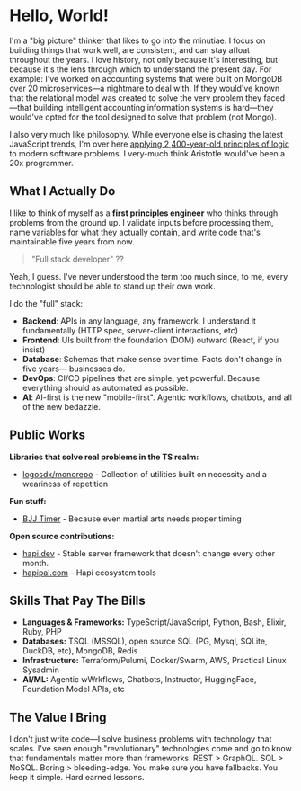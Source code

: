 # Hello, World!

I'm a "big picture" thinker that likes to go into the minutiae. I focus on building things that work well, are consistent, and can stay afloat throughout the years. I love history, not only because it's interesting, but because it's the lens through which to understand the present day. For example: I've worked on accounting systems that were built on MongoDB over 20 microservices—a nightmare to deal with. If they would've known that the relational model was created to solve the very problem they faced—that building intelligent accounting information systems is hard—they would've opted for the tool designed to solve that problem (not Mongo).

I also very much like philosophy. While everyone else is chasing the latest JavaScript trends, I'm over here [applying 2,400-year-old principles of logic](https://alonso.network/aristotelian-logic-as-the-foundation-of-code/) to modern software problems. I very-much think Aristotle would've been a 20x programmer.

## What I Actually Do

I like to think of myself as a **first principles engineer** who thinks through problems from the ground up. I validate inputs before processing them, name variables for what they actually contain, and write code that's maintainable five years from now.

> "Full stack developer" ??

Yeah, I guess. I've never understood the term too much since, to me, every technologist should be able to stand up their own work.

I do the "full" stack:
- **Backend**: APIs in any language, any framework. I understand it fundamentally (HTTP spec, server-client interactions, etc)
- **Frontend**: UIs built from the foundation (DOM) outward (React, if you insist)
- **Database**: Schemas that make sense over time. Facts don't change in five years— businesses do.
- **DevOps**: CI/CD pipelines that are simple, yet powerful. Because everything should as automated as possible.
- **AI**: AI-first is the new "mobile-first". Agentic workflows, chatbots, and all of the new bedazzle.

## Public Works

**Libraries that solve real problems in the TS realm:**
- [logosdx/monorepo](https://github.com/logosdx/monorepo) - Collection of utilities built on necessity and a weariness of repetition

**Fun stuff:**
- [BJJ Timer](https://bjj-timer.pages.dev/) - Because even martial arts needs proper timing

**Open source contributions:**
- [hapi.dev](https://hapi.dev) - Stable server framework that doesn't change every other month.
- [hapipal.com](https://hapipal.com) - Hapi ecosystem tools

## Skills That Pay The Bills

* **Languages & Frameworks:** TypeScript/JavaScript, Python, Bash, Elixir, Ruby, PHP
* **Databases:** TSQL (MSSQL), open source SQL (PG, Mysql, SQLite, DuckDB, etc), MongoDB, Redis
* **Infrastructure:** Terraform/Pulumi, Docker/Swarm, AWS, Practical Linux Sysadmin
* **AI/ML:** Agentic wWrkflows, Chatbots, Instructor, HuggingFace, Foundation Model APIs, etc

## The Value I Bring

I don't just write code—I solve business problems with technology that scales. I've seen enough "revolutionary" technologies come and go to know that fundamentals matter more than frameworks. REST > GraphQL. SQL > NoSQL. Boring > bleeding-edge. You make sure you have fallbacks. You keep it simple. Hard earned lessons.
